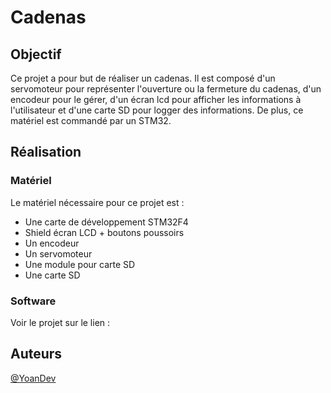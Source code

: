 # Cadenas


## Objectif

Ce projet a pour but de réaliser un cadenas. Il est composé d'un servomoteur pour représenter l'ouverture ou la fermeture du cadenas, d'un encodeur pour le gérer, d'un écran lcd pour afficher les informations à l'utilisateur et d'une carte SD pour logger des informations. De plus, ce matériel est commandé par un STM32.
## Réalisation
### Matériel
Le matériel nécessaire pour ce projet est :
* Une carte de développement STM32F4
* Shield écran LCD + boutons poussoirs
* Un encodeur
* Un servomoteur
* Une module pour carte SD
* Une carte SD


### Software

Voir le projet sur le lien :

## Auteurs
[@YoanDev](https://github.com/YoanDev)
